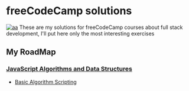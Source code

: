 # freeCodeCamp solutions

[![aa](https://camo.githubusercontent.com/60c67cf9ac2db30d478d21755289c423e1f985c6/68747470733a2f2f73332e616d617a6f6e6177732e636f6d2f66726565636f646563616d702f776964652d736f6369616c2d62616e6e65722e706e67)](https://www.freecodecamp.org/learn/)
These are my solutions for freeCodeCamp courses about full stack development, I'll put here only the most interesting exercises 
## My RoadMap

### [JavaScript Algorithms and Data Structures](https://www.freecodecamp.org/learn/javascript-algorithms-and-data-structures/)
* [Basic Algorithm Scripting](https://github.com/camilojimenezj/freeCodeCamp-solutions/tree/main/JavaScript%20Algorithms%20and%20Data%20Structures/Basic%20Algorithm%20Scripting)
